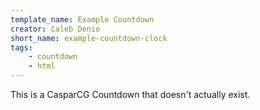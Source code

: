 ```yaml
---
template_name: Example Countdown
creator: Caleb Denio
short_name: example-countdown-clock
tags:
    - countdown
    - html
---
```


This is a CasparCG Countdown that doesn't actually exist.